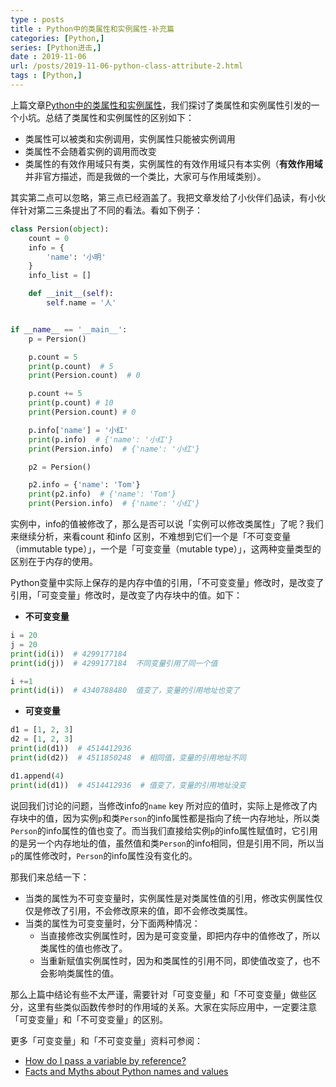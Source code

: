 ```yaml
---
type : posts
title : Python中的类属性和实例属性-补充篇
categories: [Python,] 
series: [Python进击,]
date : 2019-11-06 
url: /posts/2019-11-06-python-class-attribute-2.html 
tags : [Python,]
---
```


上篇文章[Python中的类属性和实例属性](https://pylixm.cc/posts/2019-11-06-python-class-attribute.html)，我们探讨了类属性和实例属性引发的一个小坑。总结了类属性和实例属性的区别如下：

- 类属性可以被类和实例调用，实例属性只能被实例调用
- 类属性不会随着实例的调用而改变
- 类属性的有效作用域只有类，实例属性的有效作用域只有本实例（**有效作用域**并非官方描述，而是我做的一个类比，大家可与作用域类别）。

其实第二点可以忽略，第三点已经涵盖了。我把文章发给了小伙伴们品读，有小伙伴针对第二三条提出了不同的看法。看如下例子：

```python
class Persion(object):
    count = 0
    info = {
        'name': '小明'
    }
    info_list = []

    def __init__(self):
        self.name = '人'


if __name__ == '__main__':
    p = Persion()

    p.count = 5
    print(p.count)  # 5
    print(Persion.count)  # 0

    p.count += 5
    print(p.count) # 10
    print(Persion.count) # 0

    p.info['name'] = '小红'
    print(p.info)  # {'name': '小红'}
    print(Persion.info)  # {'name': '小红'}

    p2 = Persion()

    p2.info = {'name': 'Tom'}
    print(p2.info)  # {'name': 'Tom'}
    print(Persion.info)  # {'name': '小红'}

```

实例中，info的值被修改了，那么是否可以说「实例可以修改类属性」了呢？我们来继续分析，来看count 和info 区别，不难想到它们一个是「不可变变量（immutable type）」，一个是「可变变量（mutable type）」，这两种变量类型的区别在于内存的使用。

Python变量中实际上保存的是内存中值的引用，「不可变变量」修改时，是改变了引用，「可变变量」修改时，是改变了内存块中的值。如下：

- **不可变变量**

```python
i = 20
j = 20 
print(id(i))  # 4299177184
print(id(j))  # 4299177184  不同变量引用了同一个值

i +=1 
print(id(i))  # 4340788480  值变了，变量的引用地址也变了
```

- **可变变量**

```python
d1 = [1, 2, 3]
d2 = [1, 2, 3]
print(id(d1))  # 4514412936
print(id(d2))  # 4511850248  # 相同值，变量的引用地址不同

d1.append(4)
print(id(d1))  # 4514412936  # 值变了，变量的引用地址没变
```

说回我们讨论的问题，当修改info的`name` key 所对应的值时，实际上是修改了内存块中的值，因为实例`p`和类`Person`的info属性都是指向了统一内存地址，所以类`Person`的info属性的值也变了。而当我们直接给实例`p`的info属性赋值时，它引用的是另一个内存地址的值，虽然值和类`Person`的info相同，但是引用不同，所以当`p`的属性修改时，`Person`的info属性没有变化的。

那我们来总结一下：

- 当类的属性为不可变变量时，实例属性是对类属性值的引用，修改实例属性仅仅是修改了引用，不会修改原来的值，即不会修改类属性。
- 当类的属性为可变变量时，分下面两种情况：
  - 当直接修改实例属性时，因为是可变变量，即把内存中的值修改了，所以类属性的值也修改了。
  - 当重新赋值实例属性时，因为和类属性的引用不同，即使值改变了，也不会影响类属性的值。

那么上篇中结论有些不太严谨，需要针对「可变变量」和「不可变变量」做些区分，这里有些类似函数传参时的作用域的关系。大家在实际应用中，一定要注意「可变变量」和「不可变变量」的区别。

更多「可变变量」和「不可变变量」资料可参阅：

- [How do I pass a variable by reference?](https://stackoverflow.com/questions/986006/how-do-i-pass-a-variable-by-reference/986145#986145)
- [ Facts and Myths about Python names and values](https://www.youtube.com/watch?v=_AEJHKGk9ns)


